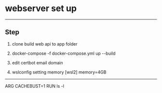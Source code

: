 # webserver set up
--------------------
## Step
1. clone build web api to app folder

2. docker-compose -f docker-compose.yml up --build

3. edit certbot email domain

4. wslconfig setting memory
[wsl2]
memory=4GB

--------------------
ARG CACHEBUST=1
RUN ls -l 
